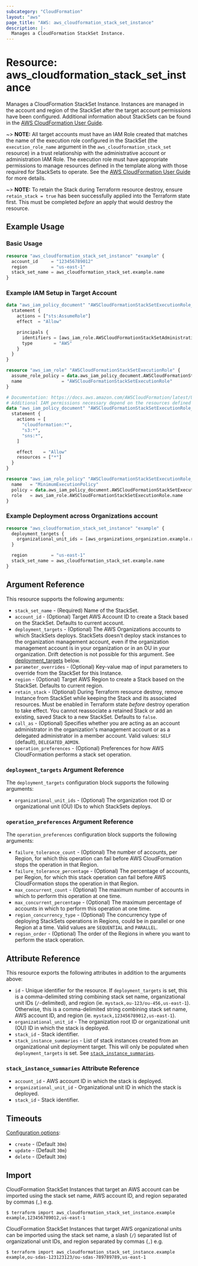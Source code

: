 ```yaml
---
subcategory: "CloudFormation"
layout: "aws"
page_title: "AWS: aws_cloudformation_stack_set_instance"
description: |-
  Manages a CloudFormation StackSet Instance.
---
```


# Resource: aws_cloudformation_stack_set_instance

Manages a CloudFormation StackSet Instance. Instances are managed in the account and region of the StackSet after the target account permissions have been configured. Additional information about StackSets can be found in the [AWS CloudFormation User Guide](https://docs.aws.amazon.com/AWSCloudFormation/latest/UserGuide/what-is-cfnstacksets.html).

~> **NOTE:** All target accounts must have an IAM Role created that matches the name of the execution role configured in the StackSet (the `execution_role_name` argument in the `aws_cloudformation_stack_set` resource) in a trust relationship with the administrative account or administration IAM Role. The execution role must have appropriate permissions to manage resources defined in the template along with those required for StackSets to operate. See the [AWS CloudFormation User Guide](https://docs.aws.amazon.com/AWSCloudFormation/latest/UserGuide/stacksets-prereqs.html) for more details.

~> **NOTE:** To retain the Stack during Terraform resource destroy, ensure `retain_stack = true` has been successfully applied into the Terraform state first. This must be completed _before_ an apply that would destroy the resource.

## Example Usage

### Basic Usage

```terraform
resource "aws_cloudformation_stack_set_instance" "example" {
  account_id     = "123456789012"
  region         = "us-east-1"
  stack_set_name = aws_cloudformation_stack_set.example.name
}
```

### Example IAM Setup in Target Account

```terraform
data "aws_iam_policy_document" "AWSCloudFormationStackSetExecutionRole_assume_role_policy" {
  statement {
    actions = ["sts:AssumeRole"]
    effect  = "Allow"

    principals {
      identifiers = [aws_iam_role.AWSCloudFormationStackSetAdministrationRole.arn]
      type        = "AWS"
    }
  }
}

resource "aws_iam_role" "AWSCloudFormationStackSetExecutionRole" {
  assume_role_policy = data.aws_iam_policy_document.AWSCloudFormationStackSetExecutionRole_assume_role_policy.json
  name               = "AWSCloudFormationStackSetExecutionRole"
}

# Documentation: https://docs.aws.amazon.com/AWSCloudFormation/latest/UserGuide/stacksets-prereqs.html
# Additional IAM permissions necessary depend on the resources defined in the StackSet template
data "aws_iam_policy_document" "AWSCloudFormationStackSetExecutionRole_MinimumExecutionPolicy" {
  statement {
    actions = [
      "cloudformation:*",
      "s3:*",
      "sns:*",
    ]

    effect    = "Allow"
    resources = ["*"]
  }
}

resource "aws_iam_role_policy" "AWSCloudFormationStackSetExecutionRole_MinimumExecutionPolicy" {
  name   = "MinimumExecutionPolicy"
  policy = data.aws_iam_policy_document.AWSCloudFormationStackSetExecutionRole_MinimumExecutionPolicy.json
  role   = aws_iam_role.AWSCloudFormationStackSetExecutionRole.name
}
```

### Example Deployment across Organizations account

```terraform
resource "aws_cloudformation_stack_set_instance" "example" {
  deployment_targets {
    organizational_unit_ids = [aws_organizations_organization.example.roots[0].id]
  }

  region         = "us-east-1"
  stack_set_name = aws_cloudformation_stack_set.example.name
}
```

## Argument Reference

This resource supports the following arguments:

* `stack_set_name` - (Required) Name of the StackSet.
* `account_id` - (Optional) Target AWS Account ID to create a Stack based on the StackSet. Defaults to current account.
* `deployment_targets` - (Optional) The AWS Organizations accounts to which StackSets deploys. StackSets doesn't deploy stack instances to the organization management account, even if the organization management account is in your organization or in an OU in your organization. Drift detection is not possible for this argument. See [deployment_targets](#deployment_targets-argument-reference) below.
* `parameter_overrides` - (Optional) Key-value map of input parameters to override from the StackSet for this Instance.
* `region` - (Optional) Target AWS Region to create a Stack based on the StackSet. Defaults to current region.
* `retain_stack` - (Optional) During Terraform resource destroy, remove Instance from StackSet while keeping the Stack and its associated resources. Must be enabled in Terraform state _before_ destroy operation to take effect. You cannot reassociate a retained Stack or add an existing, saved Stack to a new StackSet. Defaults to `false`.
* `call_as` - (Optional) Specifies whether you are acting as an account administrator in the organization's management account or as a delegated administrator in a member account. Valid values: `SELF` (default), `DELEGATED_ADMIN`.
* `operation_preferences` - (Optional) Preferences for how AWS CloudFormation performs a stack set operation.

### `deployment_targets` Argument Reference

The `deployment_targets` configuration block supports the following arguments:

* `organizational_unit_ids` - (Optional) The organization root ID or organizational unit (OU) IDs to which StackSets deploys.

### `operation_preferences` Argument Reference

The `operation_preferences` configuration block supports the following arguments:

* `failure_tolerance_count` - (Optional) The number of accounts, per Region, for which this operation can fail before AWS CloudFormation stops the operation in that Region.
* `failure_tolerance_percentage` - (Optional) The percentage of accounts, per Region, for which this stack operation can fail before AWS CloudFormation stops the operation in that Region.
* `max_concurrent_count` - (Optional) The maximum number of accounts in which to perform this operation at one time.
* `max_concurrent_percentage` - (Optional) The maximum percentage of accounts in which to perform this operation at one time.
* `region_concurrency_type` - (Optional) The concurrency type of deploying StackSets operations in Regions, could be in parallel or one Region at a time. Valid values are `SEQUENTIAL` and `PARALLEL`.
* `region_order` - (Optional) The order of the Regions in where you want to perform the stack operation.

## Attribute Reference

This resource exports the following attributes in addition to the arguments above:

* `id` - Unique identifier for the resource. If `deployment_targets` is set, this is a comma-delimited string combining stack set name, organizational unit IDs (`/`-delimited), and region (ie. `mystack,ou-123/ou-456,us-east-1`). Otherwise, this is a comma-delimited string combining stack set name, AWS account ID, and region (ie. `mystack,123456789012,us-east-1`).
* `organizational_unit_id` - The organization root ID or organizational unit (OU) ID in which the stack is deployed.
* `stack_id` - Stack identifier.
* `stack_instance_summaries` - List of stack instances created from an organizational unit deployment target. This will only be populated when `deployment_targets` is set. See [`stack_instance_summaries`](#stack_instance_summaries-attribute-reference).

### `stack_instance_summaries` Attribute Reference

* `account_id` - AWS account ID in which the stack is deployed.
* `organizational_unit_id` - Organizational unit ID in which the stack is deployed.
* `stack_id` - Stack identifier.

## Timeouts

[Configuration options](https://developer.hashicorp.com/terraform/language/resources/syntax#operation-timeouts):

* `create` - (Default `30m`)
* `update` - (Default `30m`)
* `delete` - (Default `30m`)

## Import

CloudFormation StackSet Instances that target an AWS account can be imported using the stack set name, AWS account ID, and region separated by commas (`,`) e.g.

```
$ terraform import aws_cloudformation_stack_set_instance.example example,123456789012,us-east-1
```

CloudFormation StackSet Instances that target AWS organizational units can be imported using the stack set name, a slash (`/`) separated list of organizational unit IDs, and region separated by commas (`,`) e.g.

```
$ terraform import aws_cloudformation_stack_set_instance.example example,ou-sdas-123123123/ou-sdas-789789789,us-east-1
```
